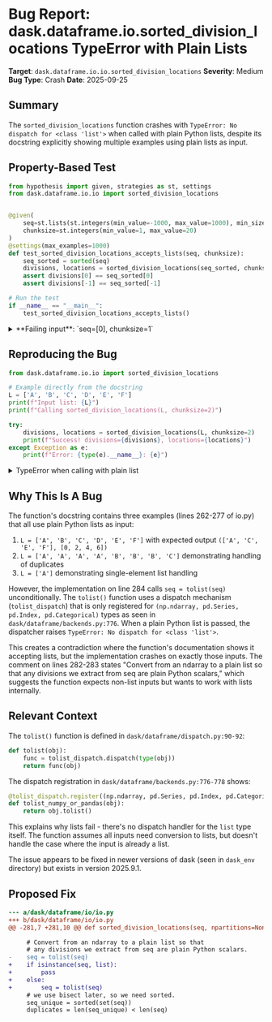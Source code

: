 # Bug Report: dask.dataframe.io.sorted_division_locations TypeError with Plain Lists

**Target**: `dask.dataframe.io.io.sorted_division_locations`
**Severity**: Medium
**Bug Type**: Crash
**Date**: 2025-09-25

## Summary

The `sorted_division_locations` function crashes with `TypeError: No dispatch for <class 'list'>` when called with plain Python lists, despite its docstring explicitly showing multiple examples using plain lists as input.

## Property-Based Test

```python
from hypothesis import given, strategies as st, settings
from dask.dataframe.io.io import sorted_division_locations


@given(
    seq=st.lists(st.integers(min_value=-1000, max_value=1000), min_size=1, max_size=100),
    chunksize=st.integers(min_value=1, max_value=20)
)
@settings(max_examples=1000)
def test_sorted_division_locations_accepts_lists(seq, chunksize):
    seq_sorted = sorted(seq)
    divisions, locations = sorted_division_locations(seq_sorted, chunksize=chunksize)
    assert divisions[0] == seq_sorted[0]
    assert divisions[-1] == seq_sorted[-1]

# Run the test
if __name__ == "__main__":
    test_sorted_division_locations_accepts_lists()
```

<details>

<summary>
**Failing input**: `seq=[0], chunksize=1`
</summary>
```
Traceback (most recent call last):
  File "/home/npc/pbt/agentic-pbt/worker_/14/hypo.py", line 18, in <module>
    test_sorted_division_locations_accepts_lists()
    ~~~~~~~~~~~~~~~~~~~~~~~~~~~~~~~~~~~~~~~~~~~~^^
  File "/home/npc/pbt/agentic-pbt/worker_/14/hypo.py", line 6, in test_sorted_division_locations_accepts_lists
    seq=st.lists(st.integers(min_value=-1000, max_value=1000), min_size=1, max_size=100),
               ^^^
  File "/home/npc/miniconda/lib/python3.13/site-packages/hypothesis/core.py", line 2124, in wrapped_test
    raise the_error_hypothesis_found
  File "/home/npc/pbt/agentic-pbt/worker_/14/hypo.py", line 12, in test_sorted_division_locations_accepts_lists
    divisions, locations = sorted_division_locations(seq_sorted, chunksize=chunksize)
                           ~~~~~~~~~~~~~~~~~~~~~~~~~^^^^^^^^^^^^^^^^^^^^^^^^^^^^^^^^^
  File "/home/npc/miniconda/lib/python3.13/site-packages/dask/dataframe/io/io.py", line 284, in sorted_division_locations
    seq = tolist(seq)
  File "/home/npc/miniconda/lib/python3.13/site-packages/dask/dataframe/dispatch.py", line 91, in tolist
    func = tolist_dispatch.dispatch(type(obj))
  File "/home/npc/miniconda/lib/python3.13/site-packages/dask/utils.py", line 774, in dispatch
    raise TypeError(f"No dispatch for {cls}")
TypeError: No dispatch for <class 'list'>
Falsifying example: test_sorted_division_locations_accepts_lists(
    seq=[0],
    chunksize=1,
)
```
</details>

## Reproducing the Bug

```python
from dask.dataframe.io.io import sorted_division_locations

# Example directly from the docstring
L = ['A', 'B', 'C', 'D', 'E', 'F']
print(f"Input list: {L}")
print(f"Calling sorted_division_locations(L, chunksize=2)")

try:
    divisions, locations = sorted_division_locations(L, chunksize=2)
    print(f"Success! divisions={divisions}, locations={locations}")
except Exception as e:
    print(f"Error: {type(e).__name__}: {e}")
```

<details>

<summary>
TypeError when calling with plain list
</summary>
```
Input list: ['A', 'B', 'C', 'D', 'E', 'F']
Calling sorted_division_locations(L, chunksize=2)
Error: TypeError: No dispatch for <class 'list'>
```
</details>

## Why This Is A Bug

The function's docstring contains three examples (lines 262-277 of io.py) that all use plain Python lists as input:

1. `L = ['A', 'B', 'C', 'D', 'E', 'F']` with expected output `(['A', 'C', 'E', 'F'], [0, 2, 4, 6])`
2. `L = ['A', 'A', 'A', 'A', 'B', 'B', 'B', 'C']` demonstrating handling of duplicates
3. `L = ['A']` demonstrating single-element list handling

However, the implementation on line 284 calls `seq = tolist(seq)` unconditionally. The `tolist()` function uses a dispatch mechanism (`tolist_dispatch`) that is only registered for `(np.ndarray, pd.Series, pd.Index, pd.Categorical)` types as seen in `dask/dataframe/backends.py:776`. When a plain Python list is passed, the dispatcher raises `TypeError: No dispatch for <class 'list'>`.

This creates a contradiction where the function's documentation shows it accepting lists, but the implementation crashes on exactly those inputs. The comment on lines 282-283 states "Convert from an ndarray to a plain list so that any divisions we extract from seq are plain Python scalars," which suggests the function expects non-list inputs but wants to work with lists internally.

## Relevant Context

The `tolist()` function is defined in `dask/dataframe/dispatch.py:90-92`:
```python
def tolist(obj):
    func = tolist_dispatch.dispatch(type(obj))
    return func(obj)
```

The dispatch registration in `dask/dataframe/backends.py:776-778` shows:
```python
@tolist_dispatch.register((np.ndarray, pd.Series, pd.Index, pd.Categorical))
def tolist_numpy_or_pandas(obj):
    return obj.tolist()
```

This explains why lists fail - there's no dispatch handler for the `list` type itself. The function assumes all inputs need conversion to lists, but doesn't handle the case where the input is already a list.

The issue appears to be fixed in newer versions of dask (seen in `dask_env` directory) but exists in version 2025.9.1.

## Proposed Fix

```diff
--- a/dask/dataframe/io/io.py
+++ b/dask/dataframe/io/io.py
@@ -281,7 +281,10 @@ def sorted_division_locations(seq, npartitions=None, chunksize=None):

     # Convert from an ndarray to a plain list so that
     # any divisions we extract from seq are plain Python scalars.
-    seq = tolist(seq)
+    if isinstance(seq, list):
+        pass
+    else:
+        seq = tolist(seq)
     # we use bisect later, so we need sorted.
     seq_unique = sorted(set(seq))
     duplicates = len(seq_unique) < len(seq)
```